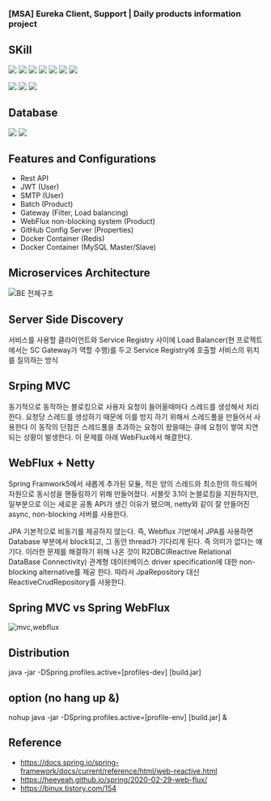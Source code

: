 ### [MSA] Eureka Client, Support | Daily products information project

## SKill
<img src="https://img.shields.io/badge/JAVA-007396?style=flat-square&logo=java&logoColor=white"> <img src="https://img.shields.io/badge/Spring Boot-6DB33F?style=flat-square&logo=SpringBoot&logoColor=white"> <img src="https://img.shields.io/badge/Spring Security-6DB33F?style=flat-square&logo=Spring Security&logoColor=white"> <img src="https://img.shields.io/badge/Spring Batch-6DB33F?style=flat-square&logo=Spring&logoColor=white"> <img src="https://img.shields.io/badge/JPA-007396?style=flat-square&logo=java&logoColor=white"> <img src="https://img.shields.io/badge/Docker-2496ED?style=flat-square&logo=Docker&logoColor=white"> <img src="https://img.shields.io/badge/Github-181717?style=flat-square&logo=github&logoColor=white"> 

<img src="https://img.shields.io/badge/Service Discovery-E50914?style=flat-square&logo=java&logoColor=white"> <img src="https://img.shields.io/badge/Linux-FCC624?style=flat-square&logo=linux&logoColor=black"> <img src="https://img.shields.io/badge/Apache Tomcat-F8DC75?style=flat-square&logo=apachetomcat&logoColor=white">


## Database
<img src="https://img.shields.io/badge/MySQL-4479A1?style=flat-square&logo=MySQL&logoColor=white"> <img src="https://img.shields.io/badge/Redis-DC382D?style=flat-square&logo=Redis&logoColor=white">

## Features and Configurations
- Rest API
- JWT (User)
- SMTP (User)
- Batch (Product)
- Gateway (Filter, Load balancing)
- WebFlux non-blocking system (Product)
- GitHub Config Server (Properties)
- Docker Container (Redis)
- Docker Container (MySQL Master/Slave)

## Microservices Architecture
![BE  전체구조](https://user-images.githubusercontent.com/13326651/213702803-65d7a5fd-4ec3-4c7c-b4cd-cbf66a8f21af.png)

## Server Side Discovery
서비스를 사용할 클라이언트와 Service Registry 사이에 Load Balancer(현 프로젝트에서는 SC Gateway가 역할 수행)를 두고 Service Registry에 호출할 서비스의 위치를 질의하는 방식

## Srping MVC
동기적으로 동작하는 블로킹으로 사용자 요청이 들어올때마다 스레드를 생성해서 처리한다. 요청당 스레드를 생성하기 때문에 이를 방지 하기 위해서 스레드풀을 만들어서 사용한다
이 동작의 단점은 스레드풀을 초과하는 요청이 왔을때는 큐에 요청이 쌓여 지연되는 상황이 발생한다. 이 문제를 아래 WebFlux에서 해결한다.

## WebFlux + Netty
Spring Framwork5에서 새롭게 추가된 모듈, 적은 양의 스레드와 최소한의 하드웨어 자원으로 동시성을 핸들링하기 위해 만들어졌다. 
서블릿 3.1이 논블로킹을 지원하지만, 일부분으로 이는 새로운 공통 API가 생긴 이유가 됐으며, netty와 같이 잘 만들어진 async, non-blocking 서버를 사용한다.

JPA 기본적으로 비동기를 제공하지 않는다. 즉, Webflux 기반에서 JPA를 사용하면 Database 부분에서 block되고, 그 동안 thread가 기다리게 된다. 즉 의미가 없다는 얘기다.
이러한 문제를 해결하기 위해 나온 것이 R2DBC(Reactive Relational DataBase Connectivity) 관계형 데이터베이스 driver specification에 대한 non-blocking alternative를 제공 한다.
따라서 JpaRepository 대신 ReactiveCrudRepository를 사용한다.

## Spring MVC vs Spring WebFlux
![mvc,webflux](https://user-images.githubusercontent.com/13326651/213714186-b4c7de56-8dd7-4f0c-96da-fc3d3be4fca1.png)

## Distribution
java -jar -DSpring.profiles.active=[profiles-dev] [build.jar]

## option (no hang up &)
nohup java -jar -DSpring.profiles.active=[profile-env] [build.jar] &

## Reference
- https://docs.spring.io/spring-framework/docs/current/reference/html/web-reactive.html
- https://heeyeah.github.io/spring/2020-02-29-web-flux/
- https://binux.tistory.com/154
